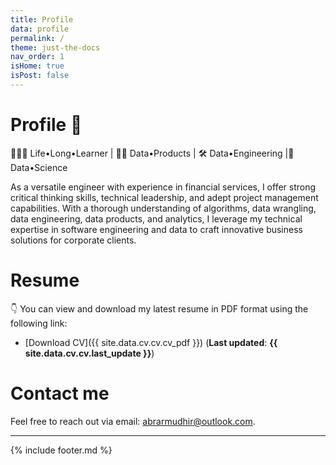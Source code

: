 ```yaml
---
title: Profile
data: profile
permalink: /
theme: just-the-docs
nav_order: 1
isHome: true
isPost: false
---
```


# Profile 👋
🤹🏿‍♂️ Life•Long•Learner | 🏄‍♂️ Data•Products | 🛠 Data•Engineering |🔬 Data•Science

As a versatile engineer with experience in financial services, I offer strong critical thinking skills, technical leadership, and adept project management capabilities. With a thorough understanding of algorithms, data wrangling, data engineering, data products, and analytics, I leverage my technical expertise in software engineering and data to craft innovative business solutions for corporate clients.

# Resume 
👇
You can view and download my latest resume in PDF format using the following link:

- [Download CV]({{ site.data.cv.cv.cv_pdf }}) (__Last updated__: __{{ site.data.cv.cv.last_update }}__)

# Contact me
Feel free to reach out via email: [abrarmudhir@outlook.com](mailto:abrarmudhir@outlook.com).

---

{% include footer.md %}